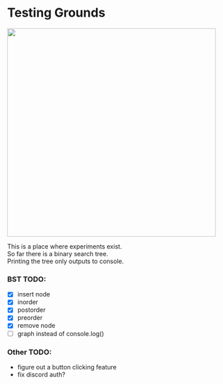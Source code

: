 # Testing Grounds

<img src=https://github.com/lefth-nd/t3-test/assets/74050386/d046fdf7-9701-4760-a7b8-0683bc079714 width="480" />

This is a place where experiments exist.  
So far there is a binary search tree.  
Printing the tree only outputs to console.  

### BST TODO:
- [x] insert node
- [x] inorder
- [x] postorder
- [x] preorder
- [x] remove node
- [ ] graph instead of console.log()

### Other TODO:
- figure out a button clicking feature
- fix discord auth?
